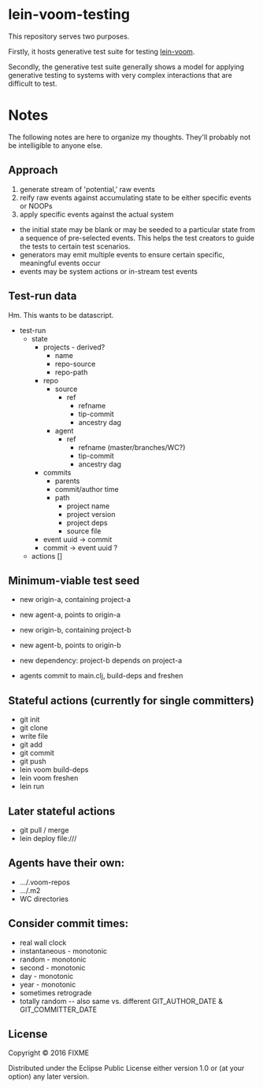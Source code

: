 # lein-voom-testing

This repository serves two purposes.

Firstly, it hosts generative test suite for testing [lein-voom](https://github.com/LonoCloud/lein-voom/).

Secondly, the generative test suite generally shows a model for
applying generative testing to systems with very complex interactions
that are difficult to test.

# Notes

The following notes are here to organize my thoughts. They'll probably not be intelligible to anyone else.

## Approach
1. generate stream of 'potential,' raw events
1. reify raw events against accumulating state to be either specific events or NOOPs
1. apply specific events against the actual system

- the initial state may be blank or may be seeded to a particular
  state from a sequence of pre-selected events. This helps the test
  creators to guide the tests to certain test scenarios.
- generators may emit multiple events to ensure certain specific, meaningful events occur
- events may be system actions or in-stream test events

## Test-run data
Hm. This wants to be datascript.

- test-run
  - state
     * projects - derived?
       - name
       - repo-source
       - repo-path
     * repo
        * source
           * ref
             - refname
             - tip-commit
             - ancestry dag
        * agent
           * ref
             - refname (master/branches/WC?)
             - tip-commit
             - ancestry dag
     - commits
        * parents
        - commit/author time
        * path
           - project name
           - project version
           - project deps
           - source file
      - event uuid -> commit
      - commit -> event uuid ?
  - actions []

## Minimum-viable test seed
- new origin-a, containing project-a
- new agent-a, points to origin-a
- new origin-b, containing project-b
- new agent-b, points to origin-b
- new dependency: project-b depends on project-a

- agents commit to main.clj, build-deps and freshen

## Stateful actions (currently for single committers)
- git init
- git clone
- write file
- git add
- git commit
- git push
- lein voom build-deps
- lein voom freshen
- lein run

## Later stateful actions
- git pull / merge
- lein deploy file:///

## Agents have their own:
- .../.voom-repos
- .../.m2
- WC directories

## Consider commit times:
- real wall clock
- instantaneous - monotonic
- random - monotonic
- second - monotonic
- day - monotonic
- year - monotonic
- sometimes retrograde
- totally random
-- also same vs. different GIT_AUTHOR_DATE & GIT_COMMITTER_DATE


## License

Copyright © 2016 FIXME

Distributed under the Eclipse Public License either version 1.0 or (at
your option) any later version.